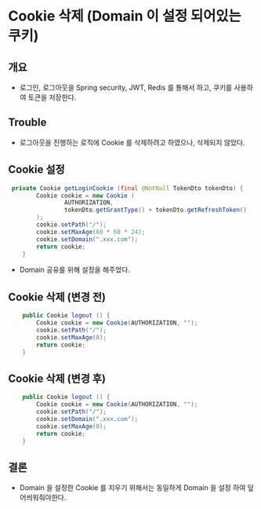 # Cookie 삭제 (Domain 이 설정 되어있는 쿠키)


## 개요

- 로그인, 로그아웃을 Spring security, JWT, Redis 를 통해서 하고, 쿠키를 사용하여 토큰을 저장한다.
  
## Trouble

- 로그아웃을 진행하는 로직에 Cookie 를 삭제하려고 하였으나, 삭제되지 않았다.


## Cookie 설정 

```java
 private Cookie getLoginCookie (final @NotNull TokenDto tokenDto) {
        Cookie cookie = new Cookie (
                AUTHORIZATION,
                tokenDto.getGrantType() + tokenDto.getRefreshToken()
        );
        cookie.setPath("/");
        cookie.setMaxAge(60 * 60 * 24);
        cookie.setDomain(".xxx.com");
        return cookie;
    }
```

- Domain 공유를 위해 설정을 해주었다.

## Cookie 삭제 (변경 전)

```java
    public Cookie logout () {
        Cookie cookie = new Cookie(AUTHORIZATION, "");
        cookie.setPath("/");
        cookie.setMaxAge(0);
        return cookie;
    }
```

## Cookie 삭제 (변경 후)

```java
    public Cookie logout () {
        Cookie cookie = new Cookie(AUTHORIZATION, "");
        cookie.setPath("/");
        cookie.setDomain(".xxx.com");
        cookie.setMaxAge(0);
        return cookie;
    }
```

## 결론

- Domain 을 설정한 Cookie 를 지우기 위해서는 동일하게 Domain 을 설정 하여 덮어씌워줘야한다.